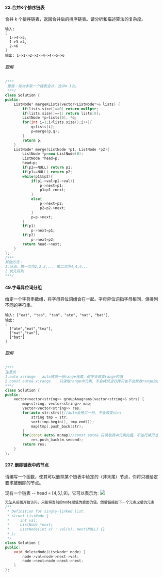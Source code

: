 #### 23.合并K个排序链表

合并 k 个排序链表，返回合并后的排序链表。请分析和描述算法的复杂度。

```
输入:
[
  1->4->5,
  1->3->4,
  2->6
]
输出: 1->1->2->3->4->4->5->6
```

###### 题解

```c++
/***
 思路：每次多取一个链表合并，合并n-1次。
 ***/
class Solution {
public:
    ListNode* mergeKLists(vector<ListNode*>& lists) {
        if(lists.size()==0) return nullptr;
        if(lists.size()==1) return lists[0];
        ListNode *p=lists[0], *q;
        for(int i=1;i<lists.size();i++){
            q=lists[i];
            p=merge(p,q);
        }
        return p;
    }
    ListNode* merge(ListNode *p1, ListNode *p2){
        ListNode *p=new ListNode(0);
        ListNode *head=p;
        head=p;
        if(p2==NULL) return p1;
        if(p1==NULL) return p2;
        while(p1&&p2){
            if(p1->val<p2->val){
                p->next=p1;
                p1=p1->next;
            }
            else{
                p->next=p2;
                p2=p2->next;
            }
            p=p->next;
        }
        if(p1)
            p->next=p1;
        if(p2)
            p->next=p2;
        return head->next;
    }
};
/***
其他方法：
1.分治，第一次为2,2,2,... 第二次为4,4,4...
2.优先队列
***/
```


#### 49.字母异位词分组

给定一个字符串数组，将字母异位词组合在一起。字母异位词指字母相同，但排列不同的字符串。

```
输入: ["eat", "tea", "tan", "ate", "nat", "bat"],
输出:
[
  ["ate","eat","tea"],
  ["nat","tan"],
  ["bat"]
]
```

###### 题解

```c++
/***
注意点：
1.auto x:range   auto拷贝一份range元素，但不会改变range的值
2.const auto& x:range    只读取range中元素，不会拷贝进行拷贝也不会修改range的值
***/
class Solution {
public:
    vector<vector<string>> groupAnagrams(vector<string>& strs) {
        map<string, vector<string>> map;
        vector<vector<string>> res;
        for(auto str:strs){//auto会拷贝一份，不会改变strs
            string tmp = str;
            sort(tmp.begin(), tmp.end());
            map[tmp].push_back(str);
        }
        for(const auto& m:map)//const auto& 只读取其中元素的值，不进行拷贝也不修改map
            res.push_back(m.second);
        return res;
    }
};
```

#### 237. 删除链表中的节点
请编写一个函数，使其可以删除某个链表中给定的（非末尾）节点，你将只被给定要求被删除的节点。

现有一个链表 -- head = [4,5,1,9]，它可以表示为:
![](https://assets.leetcode-cn.com/aliyun-lc-upload/uploads/2019/01/19/237_example.png)

```c++
无法从前面开始访问，只能将当前的node赋值为后面的值，然后链接到下一个元素之后的元素
/**
 * Definition for singly-linked list.
 * struct ListNode {
 *     int val;
 *     ListNode *next;
 *     ListNode(int x) : val(x), next(NULL) {}
 * };
 */
class Solution {
public:
    void deleteNode(ListNode* node) {
        node->val=node->next->val;
        node->next=node->next->next;
    }
};
```
